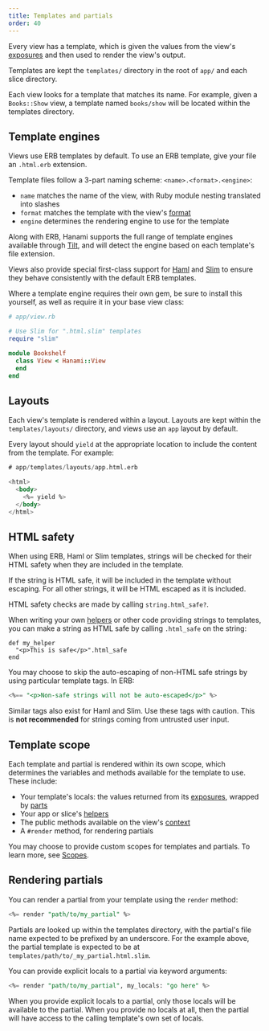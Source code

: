 ```yaml
---
title: Templates and partials
order: 40
---
```


Every view has a template, which is given the values from the view's [exposures](/v2.1/views/input-and-exposures) and then used to render the view's output.

Templates are kept the `templates/` directory in the root of `app/` and each slice directory.

Each view looks for a template that matches its name. For example, given a `Books::Show` view, a template named `books/show` will be located within the templates directory.

## Template engines

Views use ERB templates by default. To use an ERB template, give your file an `.html.erb` extension.

Template files follow a 3-part naming scheme: `<name>.<format>.<engine>`:

- `name` matches the name of the view, with Ruby module nesting translated into slashes
- `format` matches the template with the view's [format](/v2.1/views/configuration)
- `engine` determines the rendering engine to use for the template

Along with ERB, Hanami supports the full range of template engines available through [Tilt](https://github.com/jeremyevans/tilt), and will detect the engine based on each template's file extension.

Views also provide special first-class support for [Haml](https://haml.info) and [Slim](https://slim-template.github.io) to ensure they behave consistently with the default ERB templates.

Where a template engine requires their own gem, be sure to install this yourself, as well as require it in your base view class:

```ruby
# app/view.rb

# Use Slim for ".html.slim" templates
require "slim"

module Bookshelf
  class View < Hanami::View
  end
end
```

## Layouts

Each view's template is rendered within a layout. Layouts are kept within the `templates/layouts/` directory, and views use an `app` layout by default.

Every layout should `yield` at the appropriate location to include the content from the template. For example:

```sql
# app/templates/layouts/app.html.erb

<html>
  <body>
    <%= yield %>
  </body>
</html>
```

## HTML safety

When using ERB, Haml or Slim templates, strings will be checked for their HTML safety when they are included in the template.

If the string is HTML safe, it will be included in the template without escaping. For all other strings, it will be HTML escaped as it is included.

HTML safety checks are made by calling `string.html_safe?`.

When writing your own [helpers](/v2.1/views/helpers/) or other code providing strings to templates, you can make a string as HTML safe by calling `.html_safe` on the string:

```
def my_helper
  "<p>This is safe</p>".html_safe
end
```

You may choose to skip the auto-escaping of non-HTML safe strings by using particular template tags. In ERB:

```sql
<%== "<p>Non-safe strings will not be auto-escaped</p>" %>
```

Similar tags also exist for Haml and Slim. Use these tags with caution. This is **not recommended** for strings coming from untrusted user input.

## Template scope

Each template and partial is rendered within its own scope, which determines the variables and methods available for the template to use. These include:

- Your template's locals: the values returned from its [exposures](/v2.1/views/intput-and-exposures/), wrapped by [parts](/v2.1/views/parts/)
- Your app or slice's [helpers](/v2.1/views/helpers/)
- The public methods available on the view's [context](/v2.1/views/context/)
- A `#render` method, for rendering partials

You may choose to provide custom scopes for templates and partials. To learn more, see [Scopes](/v2.1/views/scopes/).

## Rendering partials

You can render a partial from your template using the `render` method:

```sql
<%= render "path/to/my_partial" %>
```

Partials are looked up within the templates directory, with the partial's file name expected to be prefixed by an underscore. For the example above, the partial template is expected to be at `templates/path/to/_my_partial.html.slim`.

You can provide explicit locals to a partial via keyword arguments:

```sql
<%= render "path/to/my_partial", my_locals: "go here" %>
```

When you provide explicit locals to a partial, only those locals will be available to the partial. When you provide no locals at all, then the partial will have access to the calling template's own set of locals.
